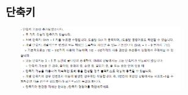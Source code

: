 # 단축키

<figure><img src="../../.gitbook/assets/image (2).png" alt=""><figcaption></figcaption></figure>
